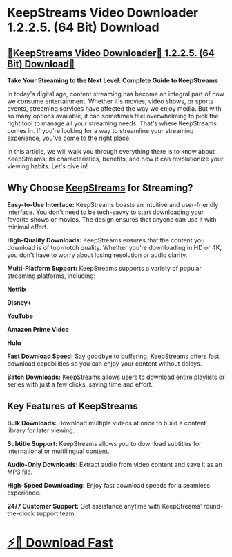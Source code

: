 # KeepStreams Video Downloader 1.2.2.5. (64 Bit) Download

## [🔘KeepStreams Video Downloader🔽 1.2.2.5. (64 Bit) Download🚀](https://hubofpcsoftware.blogspot.com/2025/01/keepstreams-video-downloader-1225-32-64.html)

**Take Your Streaming to the Next Level: Complete Guide to KeepStreams**

In today's digital age, content streaming has become an integral part of how we consume entertainment. Whether it's movies, video shows, or sports events, streaming services have affected the way we enjoy media. But with so many options available, it can sometimes feel overwhelming to pick the right tool to manage all your streaming needs. That's where KeepStreams comes in. If you're looking for a way to streamline your streaming experience, you've come to the right place.

In this article, we will walk you through everything there is to know about KeepStreams: its characteristics, benefits, and how it can revolutionize your viewing habits. Let's dive in!

## Why Choose [KeepStreams](https://hubofpcsoftware.blogspot.com/2025/01/keepstreams-video-downloader-1225-32-64.html) for Streaming?

**Easy-to-Use Interface:** KeepStreams boasts an intuitive and user-friendly interface. You don't need to be tech-savvy to start downloading your favorite shows or movies. The design ensures that anyone can use it with minimal effort.

**High-Quality Downloads:** KeepStreams ensures that the content you download is of top-notch quality. Whether you're downloading in HD or 4K, you don't have to worry about losing resolution or audio clarity.

**Multi-Platform Support:** KeepStreams supports a variety of popular streaming platforms, including:

**Netflix**

**Disney+**

**YouTube**

**Amazon Prime Video**

**Hulu**

**Fast Download Speed:** Say goodbye to buffering. KeepStreams offers fast download capabilities so you can enjoy your content without delays.

**Batch Downloads:** KeepStreams allows users to download entire playlists or series with just a few clicks, saving time and effort.

## Key Features of KeepStreams

**Bulk Downloads:** Download multiple videos at once to build a content library for later viewing.

**Subtitle Support:** KeepStreams allows you to download subtitles for international or multilingual content.

**Audio-Only Downloads:** Extract audio from video content and save it as an MP3 file.

**High-Speed Downloading:** Enjoy fast download speeds for a seamless experience.

**24/7 Customer Support:** Get assistance anytime with KeepStreams' round-the-clock support team.

# [⚡📩 Download Fast](https://hubofpcsoftware.blogspot.com/)
